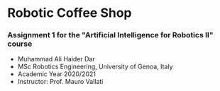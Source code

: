 # Robotic Coffee Shop

### Assignment 1 for the "Artificial Intelligence for Robotics II" course

- Muhammad Ali Haider Dar
- MSc Robotics Engineering, University of Genoa, Italy
- Academic Year 2020/2021
- Instructor: Prof. Mauro Vallati


